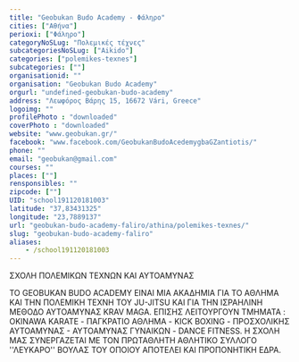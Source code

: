 ```yaml
---
title: "Geobukan Budo Academy - Φάληρο"
cities: ["Αθήνα"]
perioxi: ["Φάληρο"]
categoryNoSLug: "Πολεμικές τέχνες"
subcategoriesNoSLug: ["Aikido"]
categories: ["polemikes-texnes"]
subcategories: [""]
organisationid: ""
organisation: "Geobukan Budo Academy"
orgurl: "undefined-geobukan-budo-academy"
address: "Λεωφόρος Βάρης 15, 16672 Vári, Greece"
logoimg: ""
profilePhoto : "downloaded"
coverPhoto : "downloaded"
website: "www.geobukan.gr/"
facebook: "www.facebook.com/GeobukanBudoAcedemygbaGZantiotis/"
phone: ""
email: "geobukan@gmail.com"
courses: ""
places: [""]
rensponsibles: ""
zipcode: [""]
UID: "school191120181003"
latitude: "37,83431325"
longitude: "23,7889137"
url: "geobukan-budo-academy-faliro/athina/polemikes-texnes/"
slug: "geobukan-budo-academy-faliro"
aliases:
    - /school191120181003
---
```



ΣΧΟΛΗ ΠΟΛΕΜΙΚΩΝ ΤΕΧΝΩΝ ΚΑΙ ΑΥΤΟΑΜΥΝΑΣ

ΤΟ GEOBUKAN BUDO ACADEMY ΕΙΝΑΙ ΜΙΑ ΑΚΑΔΗΜΙΑ ΓΙΑ ΤΟ ΑΘΛΗΜΑ ΚΑΙ ΤΗΝ ΠΟΛΕΜΙΚΗ ΤΕΧΝΗ ΤΟΥ JU-JITSU ΚΑΙ ΓΙΑ ΤΗΝ ΙΣΡΑΗΛΙΝΗ ΜΕΘΟΔΟ ΑΥΤΟΑΜΥΝΑΣ KRAV MAGA. ΕΠΙΣΗΣ ΛΕΙΤΟΥΡΓΟΥΝ ΤΜΗΜΑΤΑ : OKINAWA KARATE - ΠΑΓΚΡΑΤΙΟ ΑΘΛΗΜΑ - KICK BOXING - ΠΡΟΣΧΟΛΙΚΗΣ ΑΥΤΟΑΜΥΝΑΣ - ΑΥΤΟΑΜΥΝΑΣ ΓΥΝΑΙΚΩΝ - DANCE FITNESS. Η ΣΧΟΛΗ ΜΑΣ ΣΥΝΕΡΓΑΖΕΤΑΙ ΜΕ ΤΟΝ ΠΡΩΤΑΘΛΗΤΗ ΑΘΛΗΤΙΚΟ ΣΥΛΛΟΓΟ &#39;&#39;ΛΕΥΚΑΡΟ&#39;&#39; ΒΟΥΛΑΣ ΤΟΥ ΟΠΟΙΟΥ ΑΠΟΤΕΛΕΙ ΚΑΙ ΠΡΟΠΟΝΗΤΙΚΗ ΕΔΡΑ.